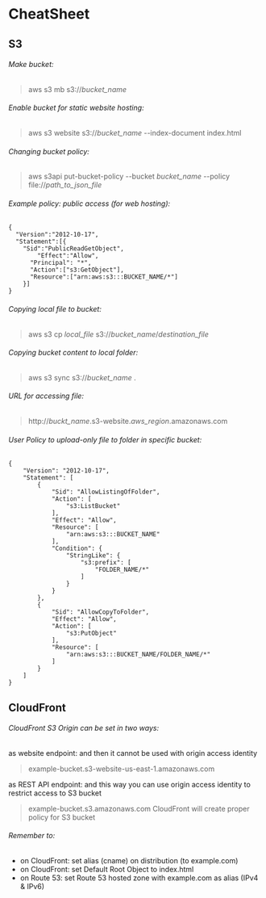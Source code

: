 # CheatSheet

## S3
###### Make bucket:
> aws s3 mb s3://*bucket_name*

###### Enable bucket for static website hosting:
> aws s3 website s3://*bucket_name* --index-document index.html

###### Changing bucket policy:
> aws s3api put-bucket-policy --bucket *bucket_name* --policy file://*path_to_json_file*

###### Example policy: public access (for web hosting):
```
{
  "Version":"2012-10-17",
  "Statement":[{
	"Sid":"PublicReadGetObject",
        "Effect":"Allow",
	  "Principal": "*",
      "Action":["s3:GetObject"],
      "Resource":["arn:aws:s3:::BUCKET_NAME/*"]
    }]
}
```

###### Copying local file to bucket:
> aws s3 cp *local_file* s3://*bucket_name*/*destination_file*

###### Copying bucket content to local folder:
> aws s3 sync s3://*bucket_name* .

###### URL for accessing file:
> http://*buckt_name*.s3-website.*aws_region*.amazonaws.com

###### User Policy to upload-only file to folder in specific bucket:
```
{
    "Version": "2012-10-17",
    "Statement": [
        {
            "Sid": "AllowListingOfFolder",
            "Action": [
                "s3:ListBucket"
            ],
            "Effect": "Allow",
            "Resource": [
                "arn:aws:s3:::BUCKET_NAME"
            ],
            "Condition": {
                "StringLike": {
                    "s3:prefix": [
                        "FOLDER_NAME/*"
                    ]
                }
            }
        },
        {
            "Sid": "AllowCopyToFolder",
            "Effect": "Allow",
            "Action": [
                "s3:PutObject"
            ],
            "Resource": [
                "arn:aws:s3:::BUCKET_NAME/FOLDER_NAME/*"
            ]
        }
    ]
}
```

## CloudFront
###### CloudFront S3 Origin can be set in two ways:
as website endpoint: and then it cannot be used with origin access identity
> example-bucket.s3-website-us-east-1.amazonaws.com

as REST API endpoint: and this way you can use origin access identity to restrict access to S3 bucket
> example-bucket.s3.amazonaws.com
CloudFront will create proper policy for S3 bucket

###### Remember to:
- on CloudFront: set alias (cname) on distribution (to example.com)
- on CloudFront: set Default Root Object to index.html
- on Route 53: set Route 53 hosted zone with example.com as alias (IPv4 & IPv6)

